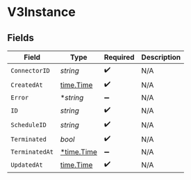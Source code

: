 # V3Instance


## Fields

| Field                                      | Type                                       | Required                                   | Description                                |
| ------------------------------------------ | ------------------------------------------ | ------------------------------------------ | ------------------------------------------ |
| `ConnectorID`                              | *string*                                   | :heavy_check_mark:                         | N/A                                        |
| `CreatedAt`                                | [time.Time](https://pkg.go.dev/time#Time)  | :heavy_check_mark:                         | N/A                                        |
| `Error`                                    | **string*                                  | :heavy_minus_sign:                         | N/A                                        |
| `ID`                                       | *string*                                   | :heavy_check_mark:                         | N/A                                        |
| `ScheduleID`                               | *string*                                   | :heavy_check_mark:                         | N/A                                        |
| `Terminated`                               | *bool*                                     | :heavy_check_mark:                         | N/A                                        |
| `TerminatedAt`                             | [*time.Time](https://pkg.go.dev/time#Time) | :heavy_minus_sign:                         | N/A                                        |
| `UpdatedAt`                                | [time.Time](https://pkg.go.dev/time#Time)  | :heavy_check_mark:                         | N/A                                        |